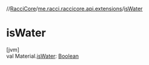 //[RacciCore](../../index.md)/[me.racci.raccicore.api.extensions](index.md)/[isWater](is-water.md)

# isWater

[jvm]\
val Material.[isWater](is-water.md): [Boolean](https://kotlinlang.org/api/latest/jvm/stdlib/kotlin/-boolean/index.html)
